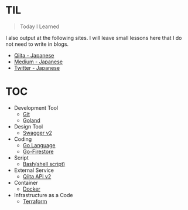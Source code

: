 # TIL
> Today I Learned

I also output at the following sites.
I will leave small lessons here that I do not need to write in blogs.

* [Qiita - Japanese](https://qiita.com/laqiiz)
* [Medium - Japanese](https://medium.com/@laqiiz)
* [Twitter - Japanese](https://twitter.com/laqiiz)


# TOC

* Development Tool
  * [Git](git.md)
  * [Goland](goland.md)
* Design Tool
  * [Swagger v2](swagger-v2.md)
* Coding
  * [Go Language](golang.md)
  * [Go-Firestore](go-firestore.md)
* Script
  * [Bash(shell script)](bash.md)
* External Service
  * [Qiita API v2](qiita_api.md)
* Container
  * [Docker](docker.md)
* Infrastructure as a Code
  * [Terraform](terraform.md)
